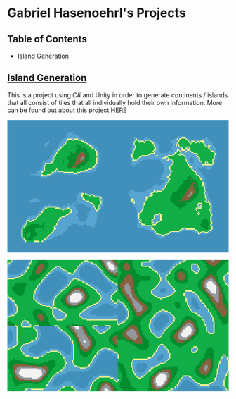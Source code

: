 # Gabriel Hasenoehrl's Projects
## Table of Contents
  - [Island Generation](#islandGeneration)

## [Island Generation](https://github.com/gabrielhasen/Portfolio/tree/master/(Personal)%20Unity%20Concept%20Projects/(Finished)%20Random%20World%20Generation%20Tiles)
This is a project using C# and Unity in order to generate continents / islands that all consist of tiles that all individually hold their own information.  More can be found out about this project [HERE](https://github.com/gabrielhasen/Portfolio/tree/master/(Personal)%20Unity%20Concept%20Projects/(Finished)%20Random%20World%20Generation%20Tiles)

![Alt Text](https://github.com/gabrielhasen/Portfolio/blob/master/misc/WorldGeneration_Finished.PNG)


![Alt Text](https://github.com/gabrielhasen/Portfolio/blob/master/misc/WorldGeneration.gif)
